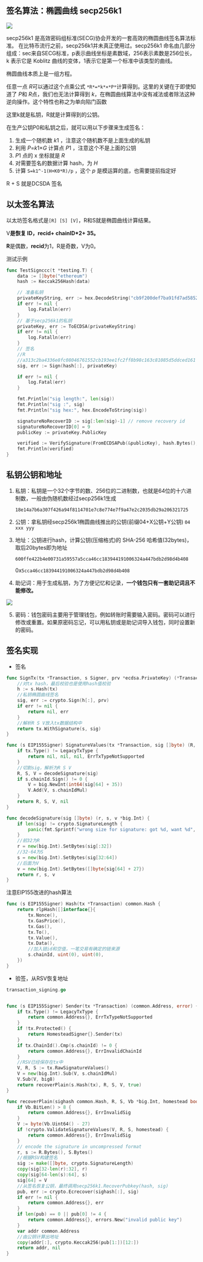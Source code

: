 ## 签名算法：椭圆曲线 secp256k1

![](./images/sign1.png)

secp256k1 是高效密码组标准(SECG)协会开发的一套高效的椭圆曲线签名算法标准。 在比特币流行之前，secp256k1并未真正使用过。secp256k1 命名由几部分组成：sec来自SECG标准，p表示曲线坐标是素数域，256表示素数是256位长，k 表示它是 Koblitz 曲线的变体，1表示它是第一个标准中该类型的曲线。

椭圆曲线本质上是一组方程。

任意一点 *R*可以通过这个点乘公式 `*R*=*k*×*P*`计算得到。这里的关键在于即使知道了 *P*和 *R*点，我们也无法计算得到 *k*，在椭圆曲线算法中没有减法或者除法这种逆向操作。这个特性也称之为单向陷门函数

这里k就是私钥，R就是计算得到的公钥。

在生产公钥P0和私钥之后，就可以用以下步骤来生成签名：

1. 生成一个随机数 *k*1 ，注意这个随机数不是上面生成的私钥
2. 利用 *P*=*k*1×*G* 计算点 *P*1 ，注意这个不是上面的公钥
3. *P*1 点的 x 坐标就是 *R*
4. 对需要签名的数据计算 hash，为 *H*
5. 计算 `S=k1^-1(H+K0*R)/p` ，这个 *p* 是模运算的底，也需要提前指定好

R + S 就是DCSDA 签名

## 以太签名算法

以太坊签名格式是`[R] [S] [V]`，R和S就是椭圆曲线计算结果。

V**是恢复 ID，recid+ chainID*2+ 35。**

**R**是偶数，**recid**为1，R是奇数，V为0。

测试示例

```go
func TestSignccc(t *testing.T) {
	data := []byte("ethereum")
	hash := Keccak256Hash(data)

	// 准备私钥
	privateKeyString, err := hex.DecodeString("cb9f200def7ba91fd7ad5852df10b324f9b231176ed4bd78b1f76c08e36e53d2")
	if err != nil {
		log.Fatalln(err)
	}
	// 基于secp256k1的私钥
	privateKey, err := ToECDSA(privateKeyString)
	if err != nil {
		log.Fatalln(err)
	}
	// 签名
	//R																   S 																V
	//a313c2ba4336e8fc08046761552cb193ee1fc2ff8b98c163c81085d5ddced161 3ecbb0f16561c8f659a62dcd38f8a550aac12d92c9ad6f0e94c5da3e9e2f8a3a 01
	sig, err := Sign(hash[:], privateKey)

	if err != nil {
		log.Fatal(err)
	}

	fmt.Println("sig length:", len(sig))
	fmt.Println("sig :", sig)
	fmt.Println("sig hex:", hex.EncodeToString(sig))

	signatureNoRecoverID := sig[:len(sig)-1] // remove recovery id
	signatureNoRecoverID[0] = 9
	publicKey := privateKey.PublicKey

	verified := VerifySignature(FromECDSAPub(&publicKey), hash.Bytes(), signatureNoRecoverID)
	fmt.Println(verified)
}
```

## 私钥公钥和地址

1. 私钥：私钥是一个32个字节的数、256位的二进制数，也就是64位的十六进制数，一般由伪随机数经过secp256k1生成
    
    `18e14a7b6a307f426a94f8114701e7c8e774e7f9a47e2c2035db29a206321725`
    
2. 公钥：拿私钥经secp256k1椭圆曲线推出的公钥(前缀04+X公钥+Y公钥) `04 xxx yyy`
3. 地址：公钥进行hash，计算公钥(压缩格式)的 SHA-256 哈希值(32bytes)，取后20bytes即为地址
    
    `600ffe422b4e00731a59557a5cca46cc183944191006324a447bdb2d98d4b408`
    
    0x`5cca46cc183944191006324a447bdb2d98d4b408`
    
4. 助记词：用于生成私钥，为了方便记忆和记录，**一个钱包只有一套助记词且不能修改。**

![](./images/sign2.png)

5. 密码：钱包密码主要用于管理钱包，例如转账时需要输入密码。密码可以进行修改或重置。如果原密码忘记，可以用私钥或是助记词导入钱包，同时设置新的密码。

## 签名实现

- 签名

```go
func SignTx(tx *Transaction, s Signer, prv *ecdsa.PrivateKey) (*Transaction, error) {
	//对tx hash，最后校验也是使用hash值校验
	h := s.Hash(tx)
	//私钥椭圆曲线签名
	sig, err := crypto.Sign(h[:], prv)
	if err != nil {
		return nil, err
	}
	//解析R S V放入tx数据结构中
	return tx.WithSignature(s, sig)
}

func (s EIP155Signer) SignatureValues(tx *Transaction, sig []byte) (R, S, V *big.Int, err error) {
	if tx.Type() != LegacyTxType {
		return nil, nil, nil, ErrTxTypeNotSupported
	}
	//切割sig，解析为R S V
	R, S, V = decodeSignature(sig)
	if s.chainId.Sign() != 0 {
		V = big.NewInt(int64(sig[64] + 35))
		V.Add(V, s.chainIdMul)
	}
	return R, S, V, nil
}

func decodeSignature(sig []byte) (r, s, v *big.Int) {
	if len(sig) != crypto.SignatureLength {
		panic(fmt.Sprintf("wrong size for signature: got %d, want %d", len(sig), crypto.SignatureLength))
	}
	//前32为R
	r = new(big.Int).SetBytes(sig[:32])
	//32-64为S
	s = new(big.Int).SetBytes(sig[32:64])
	//后面为V
	v = new(big.Int).SetBytes([]byte{sig[64] + 27})
	return r, s, v
}
```

注意EIP155改进的hash算法

```go
func (s EIP155Signer) Hash(tx *Transaction) common.Hash {
	return rlpHash([]interface{}{
		tx.Nonce(),
		tx.GasPrice(),
		tx.Gas(),
		tx.To(),
		tx.Value(),
		tx.Data(),
		//加入链id和空值，一笔交易有确定的链来源
		s.chainId, uint(0), uint(0),
	})
}
```

- 验签，从RSV恢复地址
```go
transaction_signing.go


func (s EIP155Signer) Sender(tx *Transaction) (common.Address, error) {
	if tx.Type() != LegacyTxType {
		return common.Address{}, ErrTxTypeNotSupported
	}
	if !tx.Protected() {
		return HomesteadSigner{}.Sender(tx)
	}
	if tx.ChainId().Cmp(s.chainId) != 0 {
		return common.Address{}, ErrInvalidChainId
	}
	//RSV已经保存在tx中
	V, R, S := tx.RawSignatureValues()
	V = new(big.Int).Sub(V, s.chainIdMul)
	V.Sub(V, big8)
	return recoverPlain(s.Hash(tx), R, S, V, true)
}

func recoverPlain(sighash common.Hash, R, S, Vb *big.Int, homestead bool) (common.Address, error) {
	if Vb.BitLen() > 8 {
		return common.Address{}, ErrInvalidSig
	}
	V := byte(Vb.Uint64() - 27)
	if !crypto.ValidateSignatureValues(V, R, S, homestead) {
		return common.Address{}, ErrInvalidSig
	}
	// encode the signature in uncompressed format
	r, s := R.Bytes(), S.Bytes()
	//根据RSV构建签名
	sig := make([]byte, crypto.SignatureLength)
	copy(sig[32-len(r):32], r)
	copy(sig[64-len(s):64], s)
	sig[64] = V
	//从签名恢复公钥，最终调用secp256k1.RecoverPubkey(hash, sig)
	pub, err := crypto.Ecrecover(sighash[:], sig)
	if err != nil {
		return common.Address{}, err
	}
	if len(pub) == 0 || pub[0] != 4 {
		return common.Address{}, errors.New("invalid public key")
	}
	var addr common.Address
	//由公钥计算出地址
	copy(addr[:], crypto.Keccak256(pub[1:])[12:])
	return addr, nil
}
```